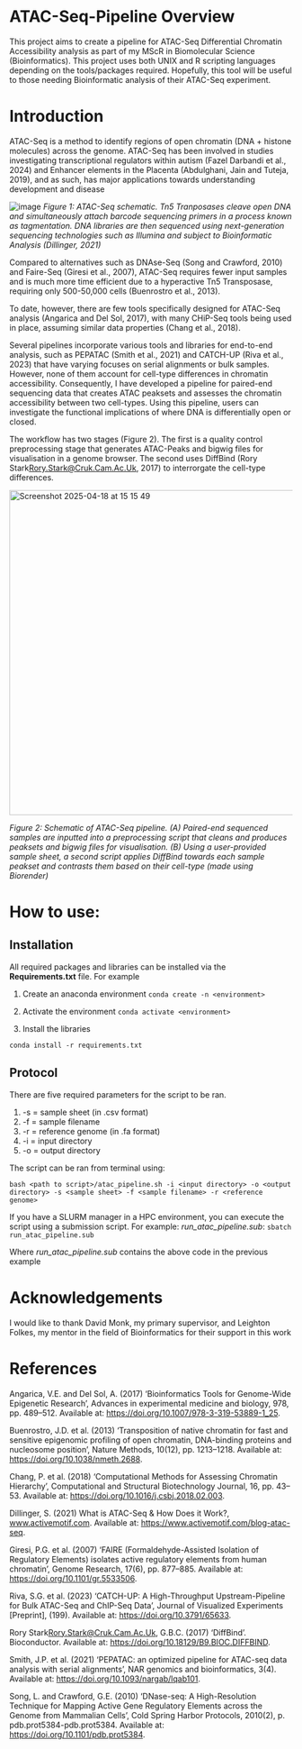 # ATAC-Seq-Pipeline Overview
This project aims to create a pipeline for ATAC-Seq Differential Chromatin Accessibility analysis as part of my MScR in Biomolecular Science (Bioinformatics). This project uses both UNIX and R scripting languages depending on the tools/packages required. Hopefully, this tool will be useful to those needing Bioinformatic analysis of their ATAC-Seq experiment.

# Introduction

ATAC-Seq is a method to identify regions of open chromatin (DNA + histone molecules) across the genome. ATAC-Seq has been involved in studies investigating transcriptional regulators within autism (Fazel Darbandi et al., 2024) and Enhancer elements in the Placenta (Abdulghani, Jain and Tuteja, 2019), and as such, has major applications towards understanding development and disease 

![image](https://github.com/user-attachments/assets/6b1cd157-c989-42ed-996e-b6d9a320b5a6)
_Figure 1: ATAC-Seq schematic. Tn5 Tranposases cleave open DNA and simultaneously attach barcode sequencing primers in a process known as tagmentation. DNA libraries are then sequenced using next-generation sequencing technologies such as Illumina and subject to Bioinformatic Analysis (Dillinger, 2021)_

Compared to alternatives such as DNAse-Seq (Song and Crawford, 2010) and Faire-Seq (Giresi et al., 2007), ATAC-Seq requires fewer input samples and is much more time efficient due to a hyperactive Tn5 Transposase, requiring only 500-50,000 cells (Buenrostro et al., 2013).

To date, however, there are few tools specifically designed for ATAC-Seq analysis (Angarica and Del Sol, 2017), with many CHiP-Seq tools being used in place, assuming similar data properties (Chang et al., 2018). 

Several pipelines incorporate various tools and libraries for end-to-end analysis, such as PEPATAC (Smith et al., 2021) and CATCH-UP (Riva et al., 2023) that have varying focuses on serial alignments or bulk samples. However, none of them account for cell-type differences in chromatin accessibility. Consequently, I have developed a pipeline for paired-end sequencing data that creates ATAC peaksets and assesses the chromatin accessibility between two cell-types. Using this pipeline, users can investigate the functional implications of where DNA is differentially open or closed.

The workflow has two stages (Figure 2). The first is a quality control preprocessing stage that generates ATAC-Peaks and bigwig files for visualisation in a genome browser. The second uses DiffBind (Rory Stark<Rory.Stark@Cruk.Cam.Ac.Uk>, 2017) to interrorgate the cell-type differences. 

<img width="577" alt="Screenshot 2025-04-18 at 15 15 49" src="https://github.com/user-attachments/assets/9492946f-924f-4fe2-bfb0-05ac6ae8f99f" />

_Figure 2: Schematic of ATAC-Seq pipeline. (A) Paired-end sequenced samples are inputted into a preprocessing script that cleans and produces peaksets and bigwig files for visualisation. (B) Using a user-provided sample sheet,  a second script applies DiffBind towards each sample peakset and contrasts them based on their cell-type (made using Biorender)_



# How to use: 

## Installation
All required packages and libraries can be installed via the **Requirements.txt** file. For example

1. Create an anaconda environment
``` conda create -n <environment> ```

2. Activate the environment
``` conda activate <environment> ```

3. Install the libraries

``` conda install -r requirements.txt  ```


## Protocol 

There are five required parameters for the script to be ran. 
1. -s = sample sheet (in .csv format)
2. -f = sample filename
3. -r = reference genome (in .fa format)
4. -i = input directory
5. -o = output directory


The script can be ran from terminal using:

``` bash <path to script>/atac_pipeline.sh -i <input directory> -o <output directory> -s <sample sheet> -f <sample filename> -r <reference genome> ``` 

If you have a SLURM manager in a HPC environment, you can execute the script using a submission script. For example: _run_atac_pipeline.sub_:
```sbatch run_atac_pipeline.sub```

Where _run_atac_pipeline.sub_ contains the above code in the previous example

# Acknowledgements
I would like to thank David Monk, my primary supervisor, and Leighton Folkes, my mentor in the field of Bioinformatics for their support in this work


# References
Angarica, V.E. and Del Sol, A. (2017) ‘Bioinformatics Tools for Genome-Wide Epigenetic Research’, Advances in experimental medicine and biology, 978, pp. 489–512. Available at: https://doi.org/10.1007/978-3-319-53889-1_25.

Buenrostro, J.D. et al. (2013) ‘Transposition of native chromatin for fast and sensitive epigenomic profiling of open chromatin, DNA-binding proteins and nucleosome position’, Nature Methods, 10(12), pp. 1213–1218. Available at: https://doi.org/10.1038/nmeth.2688.

Chang, P. et al. (2018) ‘Computational Methods for Assessing Chromatin Hierarchy’, Computational and Structural Biotechnology Journal, 16, pp. 43–53. Available at: https://doi.org/10.1016/j.csbj.2018.02.003.

Dillinger, S. (2021) What is ATAC-Seq & How Does it Work?, www.activemotif.com. Available at: https://www.activemotif.com/blog-atac-seq.

Giresi, P.G. et al. (2007) ‘FAIRE (Formaldehyde-Assisted Isolation of Regulatory Elements) isolates active regulatory elements from human chromatin’, Genome Research, 17(6), pp. 877–885. Available at: https://doi.org/10.1101/gr.5533506.

Riva, S.G. et al. (2023) ‘CATCH-UP: A High-Throughput Upstream-Pipeline for Bulk ATAC-Seq and ChIP-Seq Data’, Journal of Visualized Experiments [Preprint], (199). Available at: https://doi.org/10.3791/65633.

Rory Stark<Rory.Stark@Cruk.Cam.Ac.Uk>, G.B.C. (2017) ‘DiffBind’. Bioconductor. Available at: https://doi.org/10.18129/B9.BIOC.DIFFBIND.

Smith, J.P. et al. (2021) ‘PEPATAC: an optimized pipeline for ATAC-seq data analysis with serial alignments’, NAR genomics and bioinformatics, 3(4). Available at: https://doi.org/10.1093/nargab/lqab101.

Song, L. and Crawford, G.E. (2010) ‘DNase-seq: A High-Resolution Technique for Mapping Active Gene Regulatory Elements across the Genome from Mammalian Cells’, Cold Spring Harbor Protocols, 2010(2), p. pdb.prot5384-pdb.prot5384. Available at: https://doi.org/10.1101/pdb.prot5384.

